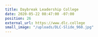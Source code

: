 ```yaml
---
title: Daybreak Leadership College
date: 2020-05-22 08:47:00 -07:00
position: 26
external_url: https://www.dlc.college
small_image: "/uploads/DLC-Slide_960.jpg"
---
```


